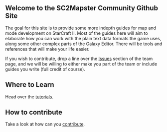 ## Welcome to the SC2Mapster Community Github Site

The goal for this site is to provide some more indepth guides for map and mode development on StarCraft II. Most of the guides here will aim to elaborate how you can work with the plain text data formats the game uses, along some other complex parts of the Galaxy Editor. There will be tools and references that will make your life easier.

If you wish to contribute, drop a line over the [Issues](https://github.com/SC2Mapster/sc2mapster.github.io/issues) section of the team page, and we will be willing to either make you part of the team or include guides you write (full credit of course).

## Where to Learn

Head over the [tutorials](tutorials.html).

## How to contribute

Take a look at how can you [contribute](contribute.html).

